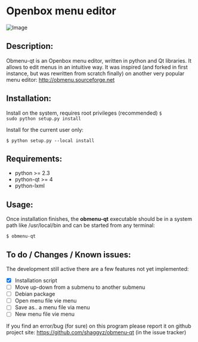 Openbox menu editor
===================

![Image](../master/doc/snapshot.png?raw=true)

Description:
------------

Obmenu-qt is an Openbox menu editor, written in python and Qt libraries. It allows to edit menus
in an intuitive way. It was inspired (and forked in first instance, but was rewritten from scratch finally)
on another very popular menu editor: http://obmenu.sourceforge.net


Installation:
-------------

Install on the system, requires root privileges (recommended)
<code>$ sudo python setup.py install</code>

Install for the current user only:

<code>$ python setup.py --local install</code>


Requirements:
-------------

- python >= 2.3
- python-qt >= 4
- python-lxml


Usage:
------

Once installation finishes, the **obmenu-qt** executable should be in a system path like /usr/local/bin
and can be started from any terminal:

<code>$ obmenu-qt</code>


To do / Changes / Known issues:
----------------------

The development still active there are a few features not yet implemented:

- [X] Installation script
- [ ] Move up-down from a submenu to another submenu
- [ ] Debian package
- [ ] Open menu file vie menu
- [ ] Save as.. a menu file via menu
- [ ] New menu file vie menu

If you find an error/bug (for sure) on this program please report it on github project site:
https://github.com/shaggyz/obmenu-qt (in the issue tracker)



